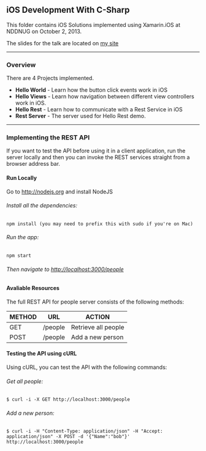 ## iOS Development With C-Sharp
This folder contains iOS Solutions implemented using Xamarin.iOS at NDDNUG on October 2, 2013. 

The slides for the talk are located on [my site](http://venkatpalivela.com/talks/talk/ios-development-csharp-nddnug)

***
### Overview
There are 4 Projects implemented.

* **Hello World** - Learn how the button click events work in iOS
* **Hello Views** - Learn how navigation between different view controllers work in iOS.
* **Hello Rest**  - Learn how to communicate with a Rest Service in iOS
* **Rest Server** - The server used for Hello Rest demo.

***
### Implementing the REST API

If you want to test the API before using it in a client application, run the server locally and then you can invoke the REST services straight from a browser address bar. 

#### Run Locally

Go to http://nodejs.org and install NodeJS

###### Install all the dependencies:

    npm install (you may need to prefix this with sudo if you're on Mac)

###### Run the app:

    npm start

###### Then navigate to [http://localhost:3000/people](http://localhost:3000/people)

#### Avaliable Resources

The full REST API for people server consists of the following methods:

METHOD        | URL           | ACTION  
------------- | ------------- | ------
GET           | /people       | Retrieve all people 
POST          | /people       | Add a new person

#### Testing the API using cURL

Using cURL, you can test the API with the following commands:

###### Get all people:
		
	$ curl -i -X GET http://localhost:3000/people

###### Add a new person:
		
	$ curl -i -H "Content-Type: application/json" -H "Accept: application/json" -X POST -d '{"Name":"bob"}' http://localhost:3000/people

